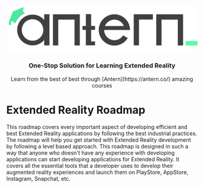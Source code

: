 <div align="center" >
    <img width="600px" src="./assets/anterndark.svg" ></img>
    <h3 align="cenrer"><b>One-Stop Solution for Learning Extended Reality</b></h3>
Learn from the best of best through [Antern](https://antern.co/) amazing courses
</div>


# Extended Reality Roadmap
This roadmap covers every important aspect of developing efficient and best Extended Reality applications by following the best industrial practices.
The roadmap will help you get started with Extended Reality development by following a level based approach. This roadmap is designed in such a way that anyone who doesn't have any experience with developing applications can start developing applications for Extended Reality.
It covers all the essential tools that a developer uses to develop their augmented reality experiences and launch them on PlayStore, AppStore, Instagram, Snapchat, etc.
